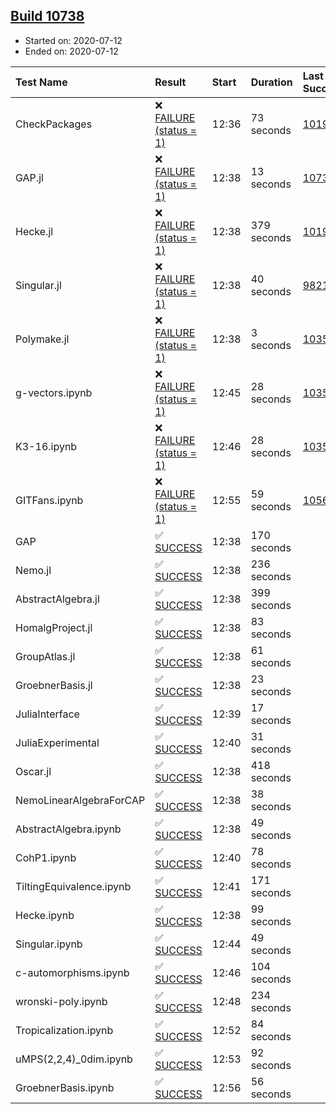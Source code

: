 ## [Build 10738](https://oscarci.mathematik.uni-kl.de/job/oscar/10738/)

* Started on: 2020-07-12
* Ended on: 2020-07-12

| Test Name    | Result | Start | Duration | Last Success | First Failure |
|:-------------|:-------|:------|:---------|:-------------|:--------------|
| CheckPackages | ❌ [FAILURE (status = 1)](https://oscarci.mathematik.uni-kl.de/job/oscar/10738/artifact/logs/build-10738/CheckPackages.log) | 12:36 | 73 seconds | [10197](https://oscarci.mathematik.uni-kl.de/job/oscar/10197/) | [10198](https://oscarci.mathematik.uni-kl.de/job/oscar/10198/) |
| GAP.jl | ❌ [FAILURE (status = 1)](https://oscarci.mathematik.uni-kl.de/job/oscar/10738/artifact/logs/build-10738/GAP.jl.log) | 12:38 | 13 seconds | [10737](https://oscarci.mathematik.uni-kl.de/job/oscar/10737/) | [10738](https://oscarci.mathematik.uni-kl.de/job/oscar/10738/) |
| Hecke.jl | ❌ [FAILURE (status = 1)](https://oscarci.mathematik.uni-kl.de/job/oscar/10738/artifact/logs/build-10738/Hecke.jl.log) | 12:38 | 379 seconds | [10197](https://oscarci.mathematik.uni-kl.de/job/oscar/10197/) | [10198](https://oscarci.mathematik.uni-kl.de/job/oscar/10198/) |
| Singular.jl | ❌ [FAILURE (status = 1)](https://oscarci.mathematik.uni-kl.de/job/oscar/10738/artifact/logs/build-10738/Singular.jl.log) | 12:38 | 40 seconds | [9821](https://oscarci.mathematik.uni-kl.de/job/oscar/9821/) | [9822](https://oscarci.mathematik.uni-kl.de/job/oscar/9822/) |
| Polymake.jl | ❌ [FAILURE (status = 1)](https://oscarci.mathematik.uni-kl.de/job/oscar/10738/artifact/logs/build-10738/Polymake.jl.log) | 12:38 | 3 seconds | [10356](https://oscarci.mathematik.uni-kl.de/job/oscar/10356/) | [10357](https://oscarci.mathematik.uni-kl.de/job/oscar/10357/) |
| g-vectors.ipynb | ❌ [FAILURE (status = 1)](https://oscarci.mathematik.uni-kl.de/job/oscar/10738/artifact/logs/build-10738/g-vectors.ipynb.log) | 12:45 | 28 seconds | [10356](https://oscarci.mathematik.uni-kl.de/job/oscar/10356/) | [10357](https://oscarci.mathematik.uni-kl.de/job/oscar/10357/) |
| K3-16.ipynb | ❌ [FAILURE (status = 1)](https://oscarci.mathematik.uni-kl.de/job/oscar/10738/artifact/logs/build-10738/K3-16.ipynb.log) | 12:46 | 28 seconds | [10356](https://oscarci.mathematik.uni-kl.de/job/oscar/10356/) | [10357](https://oscarci.mathematik.uni-kl.de/job/oscar/10357/) |
| GITFans.ipynb | ❌ [FAILURE (status = 1)](https://oscarci.mathematik.uni-kl.de/job/oscar/10738/artifact/logs/build-10738/GITFans.ipynb.log) | 12:55 | 59 seconds | [10566](https://oscarci.mathematik.uni-kl.de/job/oscar/10566/) | [10567](https://oscarci.mathematik.uni-kl.de/job/oscar/10567/) |
| GAP | ✅ [SUCCESS](https://oscarci.mathematik.uni-kl.de/job/oscar/10738/artifact/logs/build-10738/GAP.log) | 12:38 | 170 seconds |  |  |
| Nemo.jl | ✅ [SUCCESS](https://oscarci.mathematik.uni-kl.de/job/oscar/10738/artifact/logs/build-10738/Nemo.jl.log) | 12:38 | 236 seconds |  |  |
| AbstractAlgebra.jl | ✅ [SUCCESS](https://oscarci.mathematik.uni-kl.de/job/oscar/10738/artifact/logs/build-10738/AbstractAlgebra.jl.log) | 12:38 | 399 seconds |  |  |
| HomalgProject.jl | ✅ [SUCCESS](https://oscarci.mathematik.uni-kl.de/job/oscar/10738/artifact/logs/build-10738/HomalgProject.jl.log) | 12:38 | 83 seconds |  |  |
| GroupAtlas.jl | ✅ [SUCCESS](https://oscarci.mathematik.uni-kl.de/job/oscar/10738/artifact/logs/build-10738/GroupAtlas.jl.log) | 12:38 | 61 seconds |  |  |
| GroebnerBasis.jl | ✅ [SUCCESS](https://oscarci.mathematik.uni-kl.de/job/oscar/10738/artifact/logs/build-10738/GroebnerBasis.jl.log) | 12:38 | 23 seconds |  |  |
| JuliaInterface | ✅ [SUCCESS](https://oscarci.mathematik.uni-kl.de/job/oscar/10738/artifact/logs/build-10738/JuliaInterface.log) | 12:39 | 17 seconds |  |  |
| JuliaExperimental | ✅ [SUCCESS](https://oscarci.mathematik.uni-kl.de/job/oscar/10738/artifact/logs/build-10738/JuliaExperimental.log) | 12:40 | 31 seconds |  |  |
| Oscar.jl | ✅ [SUCCESS](https://oscarci.mathematik.uni-kl.de/job/oscar/10738/artifact/logs/build-10738/Oscar.jl.log) | 12:38 | 418 seconds |  |  |
| NemoLinearAlgebraForCAP | ✅ [SUCCESS](https://oscarci.mathematik.uni-kl.de/job/oscar/10738/artifact/logs/build-10738/NemoLinearAlgebraForCAP.log) | 12:38 | 38 seconds |  |  |
| AbstractAlgebra.ipynb | ✅ [SUCCESS](https://oscarci.mathematik.uni-kl.de/job/oscar/10738/artifact/logs/build-10738/AbstractAlgebra.ipynb.log) | 12:38 | 49 seconds |  |  |
| CohP1.ipynb | ✅ [SUCCESS](https://oscarci.mathematik.uni-kl.de/job/oscar/10738/artifact/logs/build-10738/CohP1.ipynb.log) | 12:40 | 78 seconds |  |  |
| TiltingEquivalence.ipynb | ✅ [SUCCESS](https://oscarci.mathematik.uni-kl.de/job/oscar/10738/artifact/logs/build-10738/TiltingEquivalence.ipynb.log) | 12:41 | 171 seconds |  |  |
| Hecke.ipynb | ✅ [SUCCESS](https://oscarci.mathematik.uni-kl.de/job/oscar/10738/artifact/logs/build-10738/Hecke.ipynb.log) | 12:38 | 99 seconds |  |  |
| Singular.ipynb | ✅ [SUCCESS](https://oscarci.mathematik.uni-kl.de/job/oscar/10738/artifact/logs/build-10738/Singular.ipynb.log) | 12:44 | 49 seconds |  |  |
| c-automorphisms.ipynb | ✅ [SUCCESS](https://oscarci.mathematik.uni-kl.de/job/oscar/10738/artifact/logs/build-10738/c-automorphisms.ipynb.log) | 12:46 | 104 seconds |  |  |
| wronski-poly.ipynb | ✅ [SUCCESS](https://oscarci.mathematik.uni-kl.de/job/oscar/10738/artifact/logs/build-10738/wronski-poly.ipynb.log) | 12:48 | 234 seconds |  |  |
| Tropicalization.ipynb | ✅ [SUCCESS](https://oscarci.mathematik.uni-kl.de/job/oscar/10738/artifact/logs/build-10738/Tropicalization.ipynb.log) | 12:52 | 84 seconds |  |  |
| uMPS(2,2,4)_0dim.ipynb | ✅ [SUCCESS](https://oscarci.mathematik.uni-kl.de/job/oscar/10738/artifact/logs/build-10738/uMPS-2-2-4-_0dim.ipynb.log) | 12:53 | 92 seconds |  |  |
| GroebnerBasis.ipynb | ✅ [SUCCESS](https://oscarci.mathematik.uni-kl.de/job/oscar/10738/artifact/logs/build-10738/GroebnerBasis.ipynb.log) | 12:56 | 56 seconds |  |  |
